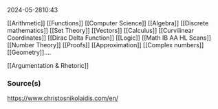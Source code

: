 2024-05-2810:43

[[Arithmetic]]
[[Functions]]
[[Computer Science]]
[[Algebra]] 
[[Discrete mathematics]]
[[Set Theory]]
[[Vectors]]
[[Calculus]]
[[Curvilinear Coordinates]]
[[Dirac Delta Function]]
[[Logic]]
[[Math IB AA HL Scans]]
[[Number Theory]]
[[Proofs]]
[[Approximation]]
[[Complex numbers]]
[[Geometry]]....

[[Argumentation & Rhetoric]]
### Source(s) 
https://www.christosnikolaidis.com/en/